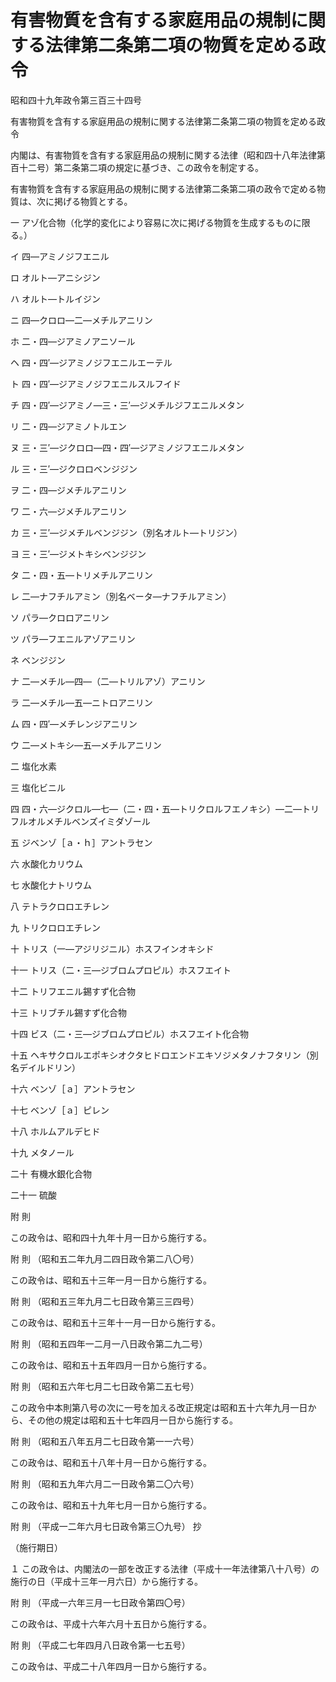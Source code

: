 # 有害物質を含有する家庭用品の規制に関する法律第二条第二項の物質を定める政令

昭和四十九年政令第三百三十四号

有害物質を含有する家庭用品の規制に関する法律第二条第二項の物質を定める政令

内閣は、有害物質を含有する家庭用品の規制に関する法律（昭和四十八年法律第百十二号）第二条第二項の規定に基づき、この政令を制定する。

有害物質を含有する家庭用品の規制に関する法律第二条第二項の政令で定める物質は、次に掲げる物質とする。

一 アゾ化合物（化学的変化により容易に次に掲げる物質を生成するものに限る。）

イ 四―アミノジフエニル

ロ オルト―アニシジン

ハ オルト―トルイジン

ニ 四―クロロ―二―メチルアニリン

ホ 二・四―ジアミノアニソール

ヘ 四・四′―ジアミノジフエニルエーテル

ト 四・四′―ジアミノジフエニルスルフイド

チ 四・四′―ジアミノ―三・三′―ジメチルジフエニルメタン

リ 二・四―ジアミノトルエン

ヌ 三・三′―ジクロロ―四・四′―ジアミノジフエニルメタン

ル 三・三′―ジクロロベンジジン

ヲ 二・四―ジメチルアニリン

ワ 二・六―ジメチルアニリン

カ 三・三′―ジメチルベンジジン（別名オルト―トリジン）

ヨ 三・三′―ジメトキシベンジジン

タ 二・四・五―トリメチルアニリン

レ 二―ナフチルアミン（別名ベータ―ナフチルアミン）

ソ パラ―クロロアニリン

ツ パラ―フエニルアゾアニリン

ネ ベンジジン

ナ 二―メチル―四―（二―トリルアゾ）アニリン

ラ 二―メチル―五―ニトロアニリン

ム 四・四′―メチレンジアニリン

ウ 二―メトキシ―五―メチルアニリン

二 塩化水素

三 塩化ビニル

四 四・六―ジクロル―七―（二・四・五―トリクロルフエノキシ）―二―トリフルオルメチルベンズイミダゾール

五 ジベンゾ［ａ・ｈ］アントラセン

六 水酸化カリウム

七 水酸化ナトリウム

八 テトラクロロエチレン

九 トリクロロエチレン

十 トリス（一―アジリジニル）ホスフインオキシド

十一 トリス（二・三―ジブロムプロピル）ホスフエイト

十二 トリフエニル錫すず化合物

十三 トリブチル錫すず化合物

十四 ビス（二・三―ジブロムプロピル）ホスフエイト化合物

十五 ヘキサクロルエポキシオクタヒドロエンドエキソジメタノナフタリン（別名デイルドリン）

十六 ベンゾ［ａ］アントラセン

十七 ベンゾ［ａ］ピレン

十八 ホルムアルデヒド

十九 メタノール

二十 有機水銀化合物

二十一 硫酸

附 則

この政令は、昭和四十九年十月一日から施行する。

附 則 （昭和五二年九月二四日政令第二八〇号）

この政令は、昭和五十三年一月一日から施行する。

附 則 （昭和五三年九月二七日政令第三三四号）

この政令は、昭和五十三年十一月一日から施行する。

附 則 （昭和五四年一二月一八日政令第二九二号）

この政令は、昭和五十五年四月一日から施行する。

附 則 （昭和五六年七月二七日政令第二五七号）

この政令中本則第八号の次に一号を加える改正規定は昭和五十六年九月一日から、その他の規定は昭和五十七年四月一日から施行する。

附 則 （昭和五八年五月二七日政令第一一六号）

この政令は、昭和五十八年十月一日から施行する。

附 則 （昭和五九年六月二一日政令第二〇六号）

この政令は、昭和五十九年七月一日から施行する。

附 則 （平成一二年六月七日政令第三〇九号） 抄

（施行期日）

１ この政令は、内閣法の一部を改正する法律（平成十一年法律第八十八号）の施行の日（平成十三年一月六日）から施行する。

附 則 （平成一六年三月一七日政令第四〇号）

この政令は、平成十六年六月十五日から施行する。

附 則 （平成二七年四月八日政令第一七五号）

この政令は、平成二十八年四月一日から施行する。
